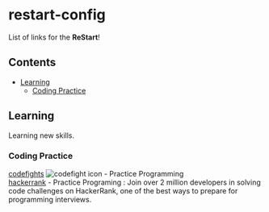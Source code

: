 # restart-config

List of links for the **ReStart**!

## Contents

* [Learning](#learning)  
  * [Coding Practice](#coding-practice)  


## Learning

Learning new skills.

### Coding Practice

 [codefights](https://codefights.com) ![codefight icon](https://codefights.com/img/favicon-16x16.png) - Practice Programming  
 [hackerrank](https://www.hackerrank.com) - Practice Programing : Join over 2 million developers in solving code challenges on HackerRank, one of the best ways to prepare for programming interviews.
